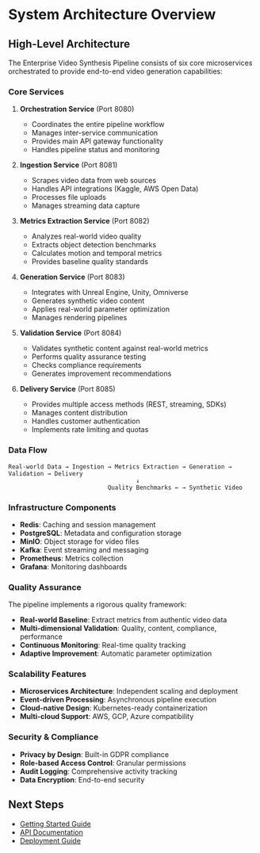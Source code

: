 # System Architecture Overview

## High-Level Architecture

The Enterprise Video Synthesis Pipeline consists of six core microservices orchestrated to provide end-to-end video generation capabilities:

### Core Services

1. **Orchestration Service** (Port 8080)
   - Coordinates the entire pipeline workflow
   - Manages inter-service communication
   - Provides main API gateway functionality
   - Handles pipeline status and monitoring

2. **Ingestion Service** (Port 8081)
   - Scrapes video data from web sources
   - Handles API integrations (Kaggle, AWS Open Data)
   - Processes file uploads
   - Manages streaming data capture

3. **Metrics Extraction Service** (Port 8082)
   - Analyzes real-world video quality
   - Extracts object detection benchmarks
   - Calculates motion and temporal metrics
   - Provides baseline quality standards

4. **Generation Service** (Port 8083)
   - Integrates with Unreal Engine, Unity, Omniverse
   - Generates synthetic video content
   - Applies real-world parameter optimization
   - Manages rendering pipelines

5. **Validation Service** (Port 8084)
   - Validates synthetic content against real-world metrics
   - Performs quality assurance testing
   - Checks compliance requirements
   - Generates improvement recommendations

6. **Delivery Service** (Port 8085)
   - Provides multiple access methods (REST, streaming, SDKs)
   - Manages content distribution
   - Handles customer authentication
   - Implements rate limiting and quotas

### Data Flow

```
Real-world Data → Ingestion → Metrics Extraction → Generation → Validation → Delivery
                                    ↓
                            Quality Benchmarks ← → Synthetic Video
```

### Infrastructure Components

- **Redis**: Caching and session management
- **PostgreSQL**: Metadata and configuration storage
- **MinIO**: Object storage for video files
- **Kafka**: Event streaming and messaging
- **Prometheus**: Metrics collection
- **Grafana**: Monitoring dashboards

### Quality Assurance

The pipeline implements a rigorous quality framework:

- **Real-world Baseline**: Extract metrics from authentic video data
- **Multi-dimensional Validation**: Quality, content, compliance, performance
- **Continuous Monitoring**: Real-time quality tracking
- **Adaptive Improvement**: Automatic parameter optimization

### Scalability Features

- **Microservices Architecture**: Independent scaling and deployment
- **Event-driven Processing**: Asynchronous pipeline execution
- **Cloud-native Design**: Kubernetes-ready containerization
- **Multi-cloud Support**: AWS, GCP, Azure compatibility

### Security & Compliance

- **Privacy by Design**: Built-in GDPR compliance
- **Role-based Access Control**: Granular permissions
- **Audit Logging**: Comprehensive activity tracking
- **Data Encryption**: End-to-end security

## Next Steps

- [Getting Started Guide](../../user-guides/getting-started.md)
- [API Documentation](../api-specifications/)
- [Deployment Guide](../deployment-guides/)
